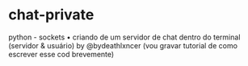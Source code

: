 # chat-private
python - sockets • criando de um servidor de chat dentro do terminal (servidor &amp; usuário) by @bydeathlxncer (vou gravar tutorial de como escrever esse cod brevemente)
